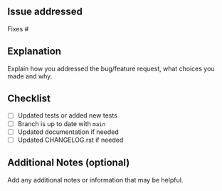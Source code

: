 ## Issue addressed
Fixes #<issue number>

## Explanation
Explain how you addressed the bug/feature request, what choices you made and why.

## Checklist
- [ ] Updated tests or added new tests
- [ ] Branch is up to date with `main`
- [ ] Updated documentation if needed
- [ ] Updated CHANGELOG.rst if needed

## Additional Notes (optional)
Add any additional notes or information that may be helpful.
